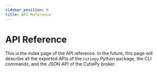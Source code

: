 ```yaml
---
sidebar_position: 6
title: API Reference
---
```


# API Reference

This is the index page of the API reference. In the future, this page will describe all the exported APIs of the `cutiepy` Python package, the CLI commands, and the JSON API of the CutiePy broker.
